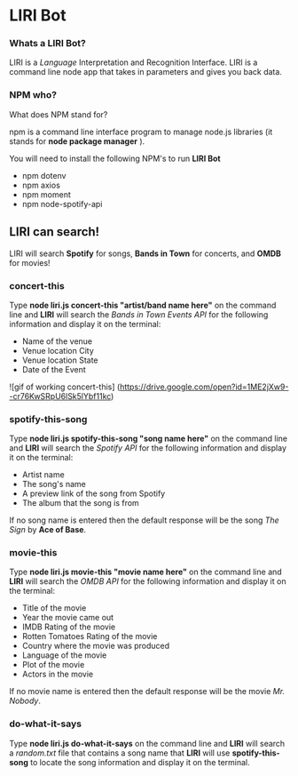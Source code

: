 # LIRI Bot

### Whats a LIRI Bot?
LIRI is a _Language_ Interpretation and Recognition Interface.  LIRI is a command line node app that takes in parameters and gives you back data.

### NPM who?
What does NPM stand for?

npm is a command line interface program to manage node.js libraries (it stands for **node package manager**  ). 

You will need to install the following NPM's to run **LIRI Bot**
* npm dotenv
* npm axios
* npm moment
* npm node-spotify-api

## LIRI can search!
LIRI will search **Spotify** for songs, **Bands in Town** for concerts, and **OMDB** for movies!

### concert-this
Type **node liri.js concert-this "artist/band name here"** on the command line and **LIRI** will search the _Bands in Town Events API_ for the following information and display it on the terminal:
* Name of the venue
* Venue location City
* Venue location State
* Date of the Event

![gif of working concert-this]
(https://drive.google.com/open?id=1ME2jXw9--cr76KwSRpU6lSk5lYbf11kc)

### spotify-this-song
Type **node liri.js spotify-this-song "song name here"** on the command line and **LIRI** will search the _Spotify API_ for the following information and display it on the terminal:
* Artist name
* The song's name
* A preview link of the song from Spotify
* The album that the song is from

If no song name is entered then the default response will be the song _The Sign_ by **Ace of Base**.

### movie-this
Type **node liri.js movie-this "movie name here"** on the command line and  **LIRI** will search the _OMDB API_  for the following information and display it on the terminal:
* Title of the movie
* Year the movie came out
* IMDB Rating of the movie
* Rotten Tomatoes Rating of the movie
* Country where the movie was produced
* Language of the movie
* Plot of the movie
* Actors in the movie

If no movie name is entered then the default response will be the movie _Mr. Nobody_.

### do-what-it-says
Type **node liri.js do-what-it-says** on the command line and **LIRI** will search a _random.txt_ file that contains a song name that **LIRI** will use **spotify-this-song** to locate the song information and display it on the terminal.
